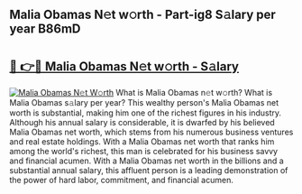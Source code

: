 ## Malia Obamas N𝚎t w𝚘rth - Part-ig8 S𝚊lary per year B86mD

# <h2><a href="http://gc1z56x.nevu.top/?p=Malia+Obamas">🔗 👉🔴 Malia Obamas N𝚎t w𝚘rth - S𝚊lary</a></h2>

[![Malia Obamas N𝚎t W𝚘rth](https://i.imgur.com/Oavwk0R.jpeg)](http://gc1z56x.nevu.top/?p=Malia+Obamas)
What is Malia Obamas n𝚎t w𝚘rth? What is Malia Obamas s𝚊lary per year?
This wealthy person's Malia Obamas net worth is substantial, making him one of the richest figures in his industry. Although his annual salary is considerable, it is dwarfed by his believed Malia Obamas net worth, which stems from his numerous business ventures and real estate holdings. With a Malia Obamas net worth that ranks him among the world's richest, this man is celebrated for his business savvy and financial acumen. With a Malia Obamas net worth in the billions and a substantial annual salary, this affluent person is a leading demonstration of the power of hard labor, commitment, and financial acumen.
